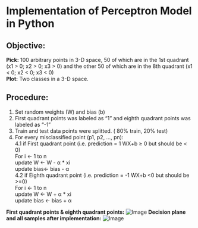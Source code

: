 # Implementation of Perceptron Model in Python
## Objective:

**Pick:** 100 arbitrary points in 3-D space, 50 of which are in the 1st
quadrant (x1 > 0; x2 > 0; x3 > 0) and the other 50 of which are
in the 8th quadrant (x1 < 0; x2 < 0; x3 < 0)  
**Plot:** Two classes in a 3-D space.

## Procedure:

1. Set random weights (W) and bias (b)  
2. First quadrant points was labeled as “1” and eighth quadrant points was labeled as “-1”  
3. Train and test data points were splitted. ( 80% train, 20% test)  
4. For every misclassified point (p1, p2, …, pn):  
    4.1 if First quadrant point (i.e. prediction = 1 WX+b ≥ 0 but should be < 0)  
        For i <- 1 to n  
        update W <- W - α * xi  
        update bias<- bias - α  
    4.2 if Eighth quadrant point (i.e. prediction = -1 WX+b <0 but should be >=0)  
        For i <- 1 to n  
        update W <- W + α * xi  
        update bias <- bias + α  

**First quadrant points & eighth quadrant points:**
![Image](https://i.ibb.co/YkcfYYD/Ads-z.png)
**Decision plane and all samples after implementation:**
![Image](https://i.ibb.co/RbdGMk5/Ads-z.png)
